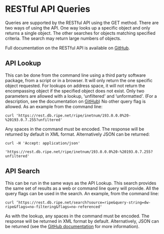 # RESTful API Queries

Queries are supported by the RESTful API using the GET method. There are two ways of using the API. One way looks up a specific object and only returns a single object. The other searches for objects matching specified criteria. The search may return large numbers of objects.

Full documentation on the RESTful API is available on [GitHub](https://github.com/RIPE-NCC/whois/wiki/WHOIS-REST-API).


## API Lookup

This can be done from the command line using a third party software package, from a script or in a browser. It will only return the one specific object requested. For lookups on address space, it will not return the encompassing object if the specified object does not exist. Only two parameters are allowed with a lookup, ‘unfiltered' and ‘unformatted'. (For a description, see the documentation on [GitHub](https://github.com/RIPE-NCC/whois/wiki/WHOIS-REST-API)) No other query flag is allowed. As an example from the command line:

    curl 'https://rest.db.ripe.net/ripe/inetnum/193.0.0.0%20-%20193.0.7.255?unfiltered'
Any spaces in the command must be encoded. The response will be returned by default in XML format. Alternatively JSON can be returned:

    curl -H 'Accept: application/json'

    'https://rest.db.ripe.net/ripe/inetnum/193.0.0.0%20-%20193.0.7.255?unfiltered'


## API Search

This can be run in the same ways as the API Lookup. This search provides the same set of results as a web or command line query will provide. All the query flags can be used in the search. An example, from the command line:

    curl ‘https://rest.db.ripe.net/search?source=ripe&query-string=dw-ripe&flags=no-filtering&flags=no-referenced'
As with the lookup, any spaces in the command must be encoded. The response will be returned in XML format by default. Alternatively, JSON can be returned (see the [GitHub documentation](https://github.com/RIPE-NCC/whois/wiki/WHOIS-REST-API) for more information).
